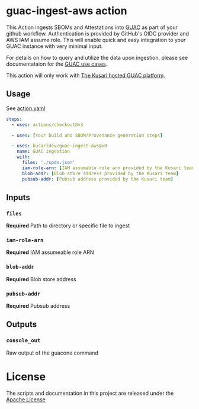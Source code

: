 # guac-ingest-aws action

This Action ingests SBOMs and Attestations into
[GUAC](https://github.com/guacsec/guac) as part of your github
workflow.
Authentication is provided by GitHub's OIDC provider and AWS IAM assume role. This will enable quick and easy integration to your GUAC
instance with very minimal input.

For details on how to query and utilize the data upon ingestion, please see documentataion for the [GUAC use cases](https://docs.guac.sh/guac-use-cases/). 

This action will only work with [The Kusari hosted GUAC platform](https://www.kusari.dev/).  

## Usage

See [action.yaml](action.yaml)

```yaml
steps:
  - uses: actions/checkout@v3

  - uses: [Your build and SBOM/Provenance generation steps]

  - uses: kusaridev/guac-ingest-aws@v0
    name: GUAC ingestion
    with:
      files: './spdx.json'
      iam-role-arn: [IAM assumable role arn provided by the Kusari team]
      blob-addr: [Blob store address provided by the Kusari team]
      pubsub-addr: [Pubsub address provided by the Kusari team]

```

## Inputs

### `files`

**Required** Path to directory or specific file to ingest

### `iam-role-arn`

**Required** IAM assumeable role ARN

### `blob-addr`

**Required** Blob store address

### `pubsub-addr`

**Required** Pubsub address

## Outputs

### `console_out`

Raw output of the guacone command

# License

The scripts and documentation in this project are released under the [Apache License](LICENSE)